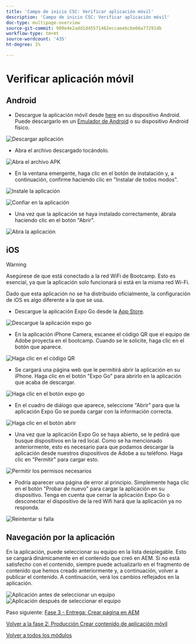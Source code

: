 ```yaml
---
title: 'Campo de inicio CSC: Verificar aplicación móvil'
description: 'Campo de inicio CSC: Verificar aplicación móvil'
doc-type: multipage-overview
source-git-commit: 989e4e2add1d45571462eccaeebcbe66a77291db
workflow-type: tm+mt
source-wordcount: '435'
ht-degree: 1%

---
```


# Verificar aplicación móvil

## Android

- Descargue la aplicación móvil desde [here](https://tinyurl.com/CSCBootcampApp) en su dispositivo Android. Puede descargarlo en un [Emulador de Android](https://developer.android.com/studio/run/emulator) o su dispositivo Android físico.

![Descargar aplicación](./images/delivery-app-android-download.png)

- Abra el archivo descargado tocándolo.

![Abra el archivo APK](./images/delivery-app-android-install.png)

- En la ventana emergente, haga clic en el botón de instalación y, a continuación, confirme haciendo clic en &quot;Instalar de todos modos&quot;.

![Instale la aplicación](./images/delivery-app-android-install-prompt.png)

![Confiar en la aplicación](./images/delivery-app-android-install-anyway.png)

- Una vez que la aplicación se haya instalado correctamente, ábrala haciendo clic en el botón &quot;Abrir&quot;.

![Abra la aplicación](./images/delivery-app-android-open.png)


## iOS

>[!WARNING]
>
> Asegúrese de que está conectado a la red WiFi de Bootcamp. Esto es esencial, ya que la aplicación solo funcionará si está en la misma red Wi-Fi.

Dado que esta aplicación no se ha distribuido oficialmente, la configuración de iOS es algo diferente a la que se usa.

- Descargue la aplicación Expo Go desde la [App Store](https://itunes.apple.com/app/apple-store/id982107779).

![Descargue la aplicación expo go](./images/delivery-app-ios-download.png)

- En la aplicación iPhone Camera, escanee el código QR que el equipo de Adobe proyecta en el bootcamp. Cuando se le solicite, haga clic en el botón que aparece.

![Haga clic en el código QR](./images/delivery-app-ios-scan.png)

- Se cargará una página web que le permitirá abrir la aplicación en su iPhone. Haga clic en el botón &quot;Expo Go&quot; para abrirlo en la aplicación que acaba de descargar.

![Haga clic en el botón expo go](./images/delivery-app-ios-open-expo.png)

- En el cuadro de diálogo que aparece, seleccione &quot;Abrir&quot; para que la aplicación Expo Go se pueda cargar con la información correcta.

![Haga clic en el botón abrir](./images/delivery-app-ios-open.png)

- Una vez que la aplicación Expo Go se haya abierto, se le pedirá que busque dispositivos en la red local. Como se ha mencionado anteriormente, esto es necesario para que podamos descargar la aplicación desde nuestros dispositivos de Adobe a su teléfono. Haga clic en &quot;Permitir&quot; para cargar esto.

![Permitir los permisos necesarios](./images/delivery-app-ios-allow.png)

- Podría aparecer una página de error al principio. Simplemente haga clic en el botón &quot;Probar de nuevo&quot; para cargar la aplicación en su dispositivo. Tenga en cuenta que cerrar la aplicación Expo Go o desconectar el dispositivo de la red Wifi hará que la aplicación ya no responda.

![Reintentar si falla](./images/delivery-app-ios-retry.png)

## Navegación por la aplicación

En la aplicación, puede seleccionar su equipo en la lista desplegable. Esto se cargará dinámicamente en el contenido que creó en AEM. Si no está satisfecho con el contenido, siempre puede actualizarlo en el fragmento de contenido que hemos creado anteriormente y, a continuación, volver a publicar el contenido. A continuación, verá los cambios reflejados en la aplicación.

![Aplicación antes de seleccionar un equipo](./images/delivery-app-initial.png)
![Aplicación después de seleccionar el equipo](./images/delivery-app-loaded.png)

Paso siguiente: [Fase 3 - Entrega: Crear página en AEM](./page-in-aem.md)

[Volver a la fase 2: Producción Crear contenido de aplicación móvil](../production/app.md)

[Volver a todos los módulos](../../overview.md)
